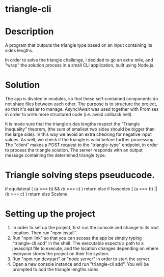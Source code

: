 # triangle-cli

# Description

A program that outputs the triangle type based on an input containing its sides lengths.

In order to solve the triangle challenge, I decided to go an extra mile, and "wrap" the solution process in a small CLI application, built using Node.js.

# Solution

The app is divided in modules, so that these self-contained components do not share files between each other. The purpose is to structure the project, so that it's easier to manage.
Async/Await was used together with Promises in order to write more structured code (i.e. avoid callback hell).

It is made sure that the triangle sides lengths respect the "Triangle Inequality" theorem, (the sum of smallest two sides should be bigger than the large side). In this way we avoid an extra checking for negative input values. As well, we check if the triangle is valid before further processing.
The "client" makes a POST request to the "triangle-type" endpoint, in order to process the triangle solution.
The server responds with an output message containing the determined triangle type.

# Triangle solving steps pseuducode.

if equilateral ( (a === b) && (b === c) ) return
else if Isosceles ( (a === b) || (b === c) ) return
else Scalene

# Setting up the project

1. In order to set up the project, first run the console and change to its root location. Then run "npm install".
2. Run "npm link" so that you can access the app be simply typing "triangle-cli add" in the shell. The executable expects a path to a javascript file to execute, and the location changes depending on where everyone stores the project on their file system.
3. Run "npm run devstart" or "node server" in order to start the server.
4. Open a new console instance and run "triangle-cli add". You will be prompted to add the triangle lengths sides.
